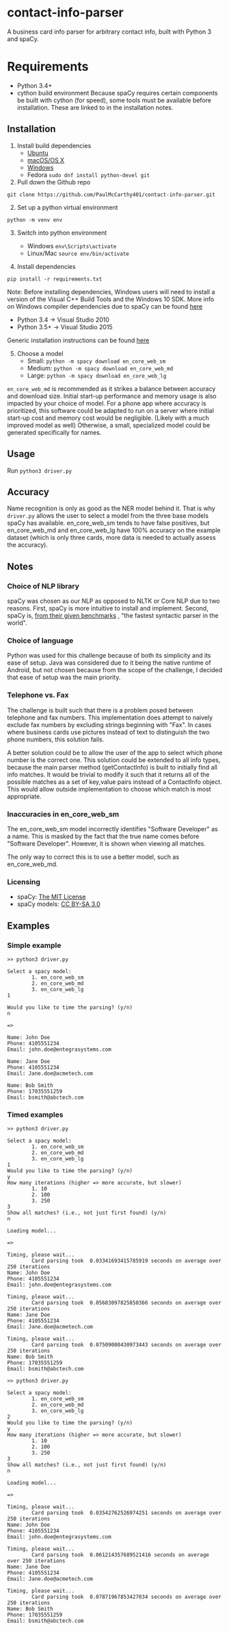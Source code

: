 # contact-info-parser
A business card info parser for arbitrary contact info, built with Python 3 and spaCy.

# Requirements
 - Python 3.4+
 - cython build environment
   Because spaCy requires certain components be built with cython (for speed),
   some tools must be available before installation. These are linked to in the 
   installation notes.

## Installation
1. Install build dependencies
   - [Ubuntu](https://spacy.io/usage/#source-ubuntu)
   - [macOS/OS X](https://spacy.io/usage/#source-osx)
   - [Windows](https://spacy.io/usage/#source-windows)
   - Fedora `sudo dnf install python-devel git`
1. Pull down the Github repo
```
git clone https://github.com/PaulMcCarthy401/contact-info-parser.git
```
2. Set up a python virtual environment
```
python -m venv env
```
3. Switch into python environment
   - Windows `env\Scripts\activate`
   - Linux/Mac `source env/bin/activate`

4. Install dependencies
```
pip install -r requirements.txt
```
Note: Before installing dependencies, Windows users will need to install
a version of the Visual C++ Build Tools and the Windows 10 SDK.
More info on Windows compiler dependencies due to spaCy
can be found [here](https://spacy.io/usage/#source-windows)

  - Python 3.4  -> Visual Studio 2010
  - Python 3.5+ -> Visual Studio 2015

Generic installation instructions can be found [here](https://spacy.io/usage/#pip)

5. Choose a model
   - Small:  `python -m spacy download en_core_web_sm`
   - Medium: `python -m spacy download en_core_web_md`
   - Large:  `python -m spacy download en_core_web_lg`

`en_core_web_md` is recommended as it strikes a balance between accuracy and
download size. Initial start-up performance and memory usage is also impacted
by your choice of model. For a phone app where accuracy is prioritized, this
software could be adapted to run on a server where initial start-up cost
and memory cost would be negligible. (Likely with a much improved model as well)
Otherwise, a small, specialized model could be generated specifically for names.

## Usage
Run `python3 driver.py`

## Accuracy
Name recognition is only as good as the NER model behind it. That is why `driver.py`
allows the user to select a model from the three base models spaCy
has available. en_core_web_sm tends to have false positives,
but en_core_web_md and en_core_web_lg have 100% accuracy on the example dataset
(which is only three cards, more data is needed to actually assess the accuracy).

## Notes
### Choice of NLP library
spaCy was chosen as our NLP as opposed to NLTK or Core NLP due to two
reasons. First, spaCy is more intuitive to install and implement. Second,
spaCy is, [from their given benchmarks](https://spacy.io/usage/facts-figures#benchmarks)
, "the fastest syntactic parser in the world".

### Choice of language
Python was used for this challenge because of both its simplicity and its
ease of setup. Java was considered due to it being the native runtime of
Android, but not chosen because from the scope of the challenge,
I decided that ease of setup was the main priority.

### Telephone vs. Fax
The challenge is built such that there is a problem posed between telephone and
fax numbers. This implementation does attempt to naively exclude fax numbers
by excluding strings beginning with "Fax". In cases where business cards use
pictures instead of text to distinguish the two phone numbers, this solution fails.

A better solution could be to allow the user of the app to select which phone number
is the correct one. This solution could be extended to all info types, because
the main parser method (getContactInfo) is built to initially find all info matches.
It would be trivial to modify it such that it returns all of the possible matches
as a set of key,value pairs instead of a ContactInfo object. This would allow
outside implementation to choose which match is most appropriate.

### Inaccuracies in en_core_web_sm
The en_core_web_sm model incorrectly identifies "Software Developer"
as a name. This is masked by the fact that the true name comes before
"Software Developer". However, it is shown when viewing all matches.

The only way to correct this is to use a better model, such as en_core_web_md.

### Licensing
  - spaCy: [The MIT License](https://github.com/explosion/spaCy/blob/master/LICENSE)
  - spaCy models: [CC BY-SA 3.0](https://spacy.io/models/en#en_core_web_sm)

## Examples
### Simple example
```
>> python3 driver.py

Select a spacy model:
        1. en_core_web_sm
        2. en_core_web_md
        3. en_core_web_lg
1

Would you like to time the parsing? (y/n)
n

=>

Name: John Doe
Phone: 4105551234
Email: john.doe@entegrasystems.com

Name: Jane Doe
Phone: 4105551234
Email: Jane.doe@acmetech.com

Name: Bob Smith
Phone: 17035551259
Email: bsmith@abctech.com
```

### Timed examples
```
>> python3 driver.py

Select a spacy model:
        1. en_core_web_sm
        2. en_core_web_md
        3. en_core_web_lg
1
Would you like to time the parsing? (y/n)
y
How many iterations (higher => more accurate, but slower)
        1. 10
        2. 100
        3. 250
3
Show all matches? (i.e., not just first found) (y/n)
n

Loading model...

=>

Timing, please wait...
        Card parsing took  0.03341693415785919 seconds on average over 250 iterations
Name: John Doe
Phone: 4105551234
Email: john.doe@entegrasystems.com

Timing, please wait...
        Card parsing took  0.05683097825850366 seconds on average over 250 iterations
Name: Jane Doe
Phone: 4105551234
Email: Jane.doe@acmetech.com

Timing, please wait...
        Card parsing took  0.07509000430973443 seconds on average over 250 iterations
Name: Bob Smith
Phone: 17035551259
Email: bsmith@abctech.com
```

```
>> python3 driver.py

Select a spacy model:
        1. en_core_web_sm
        2. en_core_web_md
        3. en_core_web_lg
2
Would you like to time the parsing? (y/n)
y
How many iterations (higher => more accurate, but slower)
        1. 10
        2. 100
        3. 250
3
Show all matches? (i.e., not just first found) (y/n)
n

Loading model...

=>

Timing, please wait...
        Card parsing took  0.03542762526974251 seconds on average over 250 iterations
Name: John Doe
Phone: 4105551234
Email: john.doe@entegrasystems.com

Timing, please wait...
        Card parsing took  0.061214357689521416 seconds on average over 250 iterations
Name: Jane Doe
Phone: 4105551234
Email: Jane.doe@acmetech.com

Timing, please wait...
        Card parsing took  0.07871967853427034 seconds on average over 250 iterations
Name: Bob Smith
Phone: 17035551259
Email: bsmith@abctech.com
```